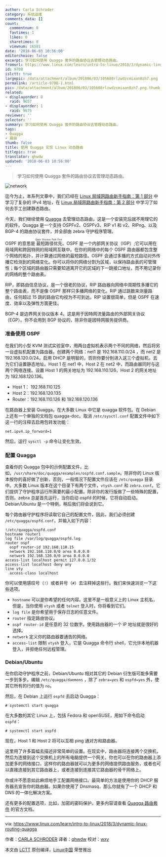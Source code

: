 ```yaml
---
author: Carla Schroder
category: 系统运维
comments_data: []
count:
  commentnum: 0
  favtimes: 1
  likes: 0
  sharetimes: 0
  viewnum: 16581
date: '2018-06-03 10:56:00'
editorchoice: false
excerpt: 学习如何使用 Quagga 套件的路由协议去管理动态路由。
fromurl: https://www.linux.com/learn/intro-to-linux/2018/3/dynamic-linux-routing-quagga
id: 9708
islctt: true
largepic: /data/attachment/album/201806/03/105608rlzwdzcmiaan0zh7.png
permalink: /article-9708-1.html
pic: /data/attachment/album/201806/03/105608rlzwdzcmiaan0zh7.png.thumb.jpg
related:
- displayorder: 0
  raid: 9657
- displayorder: 1
  raid: 9675
reviewer: ''
selector: ''
summary: 学习如何使用 Quagga 套件的路由协议去管理动态路由。
tags:
- Quagga
- 路由
thumb: false
title: 使用 Quagga 实现 Linux 动态路由
titlepic: true
translator: qhwdw
updated: '2018-06-03 10:56:00'
---
```



> 
> 学习如何使用 Quagga 套件的路由协议去管理动态路由。
> 
> 
> 


![network](/data/attachment/album/201806/03/105608rlzwdzcmiaan0zh7.png "network")


迄今为止，本系列文章中，我们已经在 [Linux 局域网路由新手指南：第 1 部分](/article-9657-1.html) 中学习了复杂的 IPv4 地址，在 [Linux 局域网路由新手指南：第 2 部分](/article-9675-1.html) 中学习了如何去手工创建静态路由。


今天，我们继续使用 [Quagga](https://www.quagga.net/) 去管理动态路由，这是一个安装完后就不用理它的的软件。Quagga 是一个支持 OSPFv2、OSPFv3、RIP v1 和 v2、RIPng、以及 BGP-4 的路由协议套件，并全部由 zebra 守护程序管理。


OSPF 的意思是<ruby> 最短路径优先 <rt>  Open Shortest Path First </rt></ruby>。OSPF 是一个内部网关协议（IGP）;它可以用在局域网和跨因特网的局域网互联中。在你的网络中的每个 OSPF 路由器都包含整个网络的拓扑，并计算通过网络的最短路径。OSPF 会通过多播的方式自动对外传播它检测到的网络变化。你可以将你的网络分割为区域，以保持路由表的可管理性；每个区域的路由器只需要知道离开它的区域的下一跳接口地址，而不用记录你的网络的整个路由表。


RIP，即路由信息协议，是一个很老的协议，RIP 路由器向网络中周期性多播它的整个路由表，而不是像 OSPF 那样只多播网络的变化。RIP 通过跳数来测量路由，任何超过 15 跳的路由它均视为不可到达。RIP 设置很简单，但是 OSPF 在速度、效率以及弹性方面更佳。


BGP-4 是边界网关协议版本 4。这是用于因特网流量路由的外部网关协议（EGP）。你不会用到 BGP 协议的，除非你是因特网服务提供商。


### 准备使用 OSPF


在我们的小型 KVM 测试实验室中，用两台虚拟机表示两个不同的网络，然后将另一台虚拟机配置为路由器。创建两个网络：net1 是 192.168.110.0/24 ，而 net2 是 192.168.120.0/24。启用 DHCP 是明智的，否则你要分别进入这三个虚拟机，去为它们设置静态地址。Host 1 在 net1 中，Host 2 在 net2 中，而路由器同时与这两个网络连接。设置 Host 1 的网关地址为 192.168.110.126，Host 2 的网关地址为 192.168.120.136。


* Host 1： 192.168.110.125
* Host 2：192.168.120.135
* Router：192.168.110.126 和 192.168.120.136


在路由器上安装 Quagga。在大多数 Linux 中它是 quagga 软件包。在 Debian 上还有一个单独的文档包 quagga-doc。取消 `/etc/sysctl.conf` 配置文件中如下这一行的注释去启用包转发功能：



```
net.ipv4.ip_forward=1

```

然后，运行 `sysctl -p` 命令让变化生效。


### 配置 Quagga


查看你的 Quagga 包中的示例配置文件，比如，`/usr/share/doc/quagga/examples/ospfd.conf.sample`。除非你的 Linux 版本按你的喜好做了创新，否则，一般情况下配置文件应该在 `/etc/quagga` 目录中。大多数 Linux 版本在这个目录下有两个文件，`vtysh.conf` 和 `zebra.conf`。它们提供了守护程序运行所需要的最小配置。除非你的发行版做了一些特殊的配置，否则，zebra 总是首先运行，当你启动 ospfd 的时候，它将自动启动。Debian/Ubuntu 是一个特例，稍后我们将会说到它。


每个路由器守护程序将读取它自己的配置文件，因此，我们必须创建 `/etc/quagga/ospfd.conf`，并输入如下内容：



```
!/etc/quagga/ospfd.conf
hostname router1
log file /var/log/quagga/ospfd.log
router ospf
  ospf router-id 192.168.110.15
  network 192.168.110.0/0 area 0.0.0.0
  network 192.168.120.0/0 area 0.0.0.0
access-list localhost permit 127.0.0.1/32
access-list localhost deny any
line vty
  access-class localhost

```

你可以使用感叹号（`!`）或者井号（`#`）去注释掉这些行。我们来快速浏览一下这些选项。


* `hostname` 可以是你希望的任何内容。这里不是一般意义上的 Linux 主机名，但是，当你使用 `vtysh` 或者 `telnet` 登入时，你将看到它们。
* `log file` 是你希望用于保存日志的任意文件。
* `router` 指定路由协议。
* `ospf router-id` 是任意的 32 位数字。使用路由器的一个 IP 地址就是很好的选择。
* `network` 定义你的路由器要通告的网络。
* `access-list` 限制 `vtysh` 登入，它是 Quagga 命令行 shell，它允许本地机器登入，并拒绝任何远程管理。


### Debian/Ubuntu


在你启动守护程序之前，Debian/Ubuntu 相对其它的 Debian 衍生版可能多需要一步到多步。编辑 `/etc/quagga/daemons` ，除了 `zebra=yes` 和 `ospfd=yes` 外，使其它所有的行的值为 `no`。


然后，在 Debian 上运行 `ospfd` 去启动 Quagga：



```
# systemctl start quagga

```

在大多数的其它 Linux 上，包括 Fedora 和 openSUSE，用如下命令启动 `ospfd`：



```
# systemctl start ospfd

```

现在，Host 1 和 Host 2 将可以互相 ping 通对方和路由器。


这里用了许多篇幅去描述非常简单的设置。在现实中，路由器将连接两个交换机，然后为连接到这个交换机上的所有电脑提供一个网关。你也可以在你的路由器上添加更多的网络接口，这样你的路由器就可以为更多的网络提供路由服务，或者也可以直接连接到其它路由器上，或者连接到连接其它路由器的骨干网络上。


你或许不愿意如此麻烦地手工配置网络接口。最简单的方法是使用你的 DHCP 服务器去宣告你的路由器。如果你使用了 Dnsmasq，那么你就有了一个 DHCP 和 DNS 的一体化解决方案。


还有更多的配置选项，比如，加密的密码保护。更多内容请查看 [Quagga 路由套件](https://www.quagga.net/) 的官方文档。




---


via: <https://www.linux.com/learn/intro-to-linux/2018/3/dynamic-linux-routing-quagga>


作者：[CARLA SCHRODER](https://www.linux.com/users/cschroder) 译者：[qhwdw](https://github.com/qhwdw) 校对：[wxy](https://github.com/wxy)


本文由 [LCTT](https://github.com/LCTT/TranslateProject) 原创编译，[Linux中国](https://linux.cn/) 荣誉推出